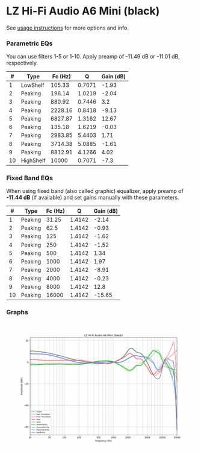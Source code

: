 # LZ Hi-Fi Audio A6 Mini (black)
See [usage instructions](https://github.com/jaakkopasanen/AutoEq#usage) for more options and info.

### Parametric EQs
You can use filters 1-5 or 1-10. Apply preamp of -11.49 dB or -11.01 dB, respectively.

|   # | Type      |   Fc (Hz) |      Q |   Gain (dB) |
|-----|-----------|-----------|--------|-------------|
|   1 | LowShelf  |    105.33 | 0.7071 |       -1.93 |
|   2 | Peaking   |    196.14 | 1.0219 |       -2.04 |
|   3 | Peaking   |    880.92 | 0.7446 |        3.2  |
|   4 | Peaking   |   2228.16 | 0.8418 |       -9.13 |
|   5 | Peaking   |   6827.87 | 1.3162 |       12.67 |
|   6 | Peaking   |    135.18 | 1.6219 |       -0.03 |
|   7 | Peaking   |   2983.85 | 5.4403 |        1.71 |
|   8 | Peaking   |   3714.38 | 5.0885 |       -1.61 |
|   9 | Peaking   |   8812.91 | 4.1266 |        4.02 |
|  10 | HighShelf |  10000    | 0.7071 |       -7.3  |

### Fixed Band EQs
When using fixed band (also called graphic) equalizer, apply preamp of **-11.44 dB** (if available) and set gains manually with these parameters.

|   # | Type    |   Fc (Hz) |      Q |   Gain (dB) |
|-----|---------|-----------|--------|-------------|
|   1 | Peaking |     31.25 | 1.4142 |       -2.14 |
|   2 | Peaking |     62.5  | 1.4142 |       -0.93 |
|   3 | Peaking |    125    | 1.4142 |       -1.62 |
|   4 | Peaking |    250    | 1.4142 |       -1.52 |
|   5 | Peaking |    500    | 1.4142 |        1.34 |
|   6 | Peaking |   1000    | 1.4142 |        1.97 |
|   7 | Peaking |   2000    | 1.4142 |       -8.91 |
|   8 | Peaking |   4000    | 1.4142 |       -0.23 |
|   9 | Peaking |   8000    | 1.4142 |       12.8  |
|  10 | Peaking |  16000    | 1.4142 |      -15.65 |

### Graphs
![](./LZ%20Hi-Fi%20Audio%20A6%20Mini%20(black).png)
